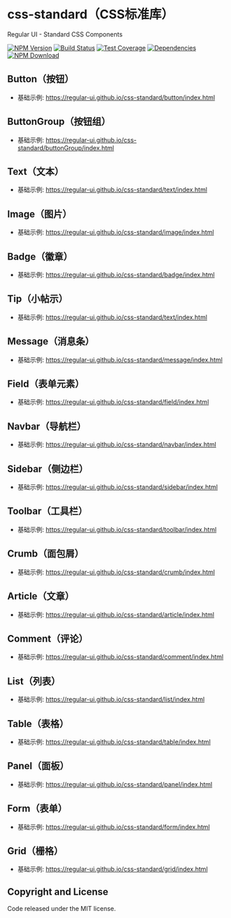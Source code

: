 # css-standard（CSS标准库）
Regular UI - Standard CSS Components

[![NPM Version][npm-img]][npm-url]
[![Build Status][travis-img]][travis-url]
[![Test Coverage][coveralls-img]][coveralls-url]
[![Dependencies][david-img]][david-url]
[![NPM Download][download-img]][download-url]

[npm-img]: http://img.shields.io/npm/v/rgui-css-standard.svg?style=flat-square
[npm-url]: http://npmjs.org/package/rgui-css-standard
[travis-img]: https://img.shields.io/travis/regular-ui/css-standard.svg?style=flat-square
[travis-url]: https://travis-ci.org/regular-ui/css-standard
[coveralls-img]: https://img.shields.io/coveralls/regular-ui/css-standard.svg?style=flat-square
[coveralls-url]: https://coveralls.io/r/regular-ui/css-standard
[david-img]: http://img.shields.io/david/regular-ui/css-standard.svg?style=flat-square
[david-url]: https://david-dm.org/regular-ui/css-standard
[download-img]: https://img.shields.io/npm/dm/rgui-css-standard.svg?style=flat-square
[download-url]: https://npmjs.org/package/rgui-css-standard

## Button（按钮）
- 基础示例: https://regular-ui.github.io/css-standard/button/index.html

## ButtonGroup（按钮组）
- 基础示例: https://regular-ui.github.io/css-standard/buttonGroup/index.html

## Text（文本）
- 基础示例: https://regular-ui.github.io/css-standard/text/index.html

## Image（图片）
- 基础示例: https://regular-ui.github.io/css-standard/image/index.html

## Badge（徽章）
- 基础示例: https://regular-ui.github.io/css-standard/badge/index.html

## Tip（小帖示）
- 基础示例: https://regular-ui.github.io/css-standard/text/index.html

## Message（消息条）
- 基础示例: https://regular-ui.github.io/css-standard/message/index.html

## Field（表单元素）
- 基础示例: https://regular-ui.github.io/css-standard/field/index.html

## Navbar（导航栏）
- 基础示例: https://regular-ui.github.io/css-standard/navbar/index.html

## Sidebar（侧边栏）
- 基础示例: https://regular-ui.github.io/css-standard/sidebar/index.html

## Toolbar（工具栏）
- 基础示例: https://regular-ui.github.io/css-standard/toolbar/index.html

## Crumb（面包屑）
- 基础示例: https://regular-ui.github.io/css-standard/crumb/index.html

## Article（文章）
- 基础示例: https://regular-ui.github.io/css-standard/article/index.html

## Comment（评论）
- 基础示例: https://regular-ui.github.io/css-standard/comment/index.html

## List（列表）
- 基础示例: https://regular-ui.github.io/css-standard/list/index.html

## Table（表格）
- 基础示例: https://regular-ui.github.io/css-standard/table/index.html

## Panel（面板）
- 基础示例: https://regular-ui.github.io/css-standard/panel/index.html

## Form（表单）
- 基础示例: https://regular-ui.github.io/css-standard/form/index.html

## Grid（栅格）
- 基础示例: https://regular-ui.github.io/css-standard/grid/index.html

## Copyright and License
Code released under the MIT license.
